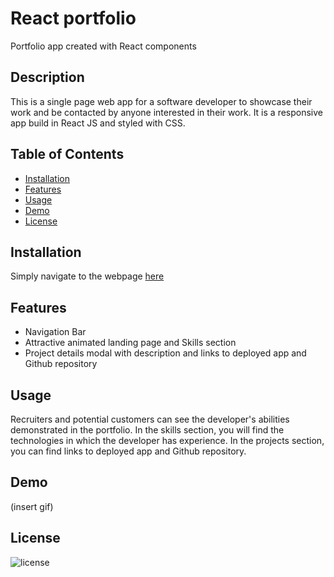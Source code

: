 # React portfolio
Portfolio app created with React components

## Description

This is a single page web app for a software developer to showcase their work and be contacted by anyone interested in their work.
It is a responsive app build in React JS and styled with CSS.

## Table of Contents

- [Installation](#installation)
- [Features](#features)
- [Usage](#usage)
- [Demo](#demo)
- [License](#license)

## Installation

Simply navigate to the webpage [here](https://react-portfolio-jg.herokuapp.com/)

## Features

* Navigation Bar
* Attractive animated landing page and Skills section
* Project details modal with description and links to deployed app and Github repository

## Usage

Recruiters and potential customers can see the developer's abilities demonstrated in the portfolio. In the skills section, you will find the technologies in which the developer has experience. In the projects section, you can find links to deployed app and Github repository.

## Demo
(insert gif)


## License

![license](https://img.shields.io/badge/license-MIT-green)
